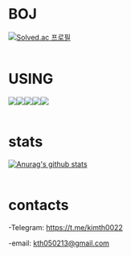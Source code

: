 # BOJ

[![Solved.ac
프로필](http://mazassumnida.wtf/api/generate_badge?boj=kimth0022)](https://solved.ac/kimth0022)
<br/>
<br/>

# USING

<img src="https://img.shields.io/badge/React-61DAFB?style=for-the-badge&logo=React&logoColor=white"><img src="https://img.shields.io/badge/TypeScript-3178C6?style=for-the-badge&logo=TypeScript&logoColor=white"><img src="https://img.shields.io/badge/javascript-F7DF1E?style=for-the-badge&logo=Javascript&logoColor=white"><img src="https://img.shields.io/badge/react Query-FF4154?style=for-the-badge&logo=ReactQuery&logoColor=white"><img src="https://img.shields.io/badge/python-3776AB?style=for-the-badge&logo=Python&logoColor=white">
<br/>
<br/>

# stats

[![Anurag's github stats](https://github-readme-stats.vercel.app/api?username=KEHyeon)](#)
<br/>
<br/>

# contacts

-Telegram: https://t.me/kimth0022

-email: kth050213@gmail.com

